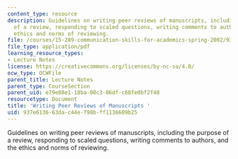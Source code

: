 ```yaml
---
content_type: resource
description: Guidelines on writing peer reviews of manuscripts, including the purpose
  of a review, responding to scaled questions, writing comments to authors, and the
  ethics and norms of reviewing.
file: /courses/15-289-communication-skills-for-academics-spring-2002/937e613663dac44e798bff1136609b25_teach_note_pee_rev.pdf
file_type: application/pdf
learning_resource_types:
- Lecture Notes
license: https://creativecommons.org/licenses/by-nc-sa/4.0/
ocw_type: OCWFile
parent_title: Lecture Notes
parent_type: CourseSection
parent_uid: e79e08e1-18ba-00c3-06df-c68fe0bf2f40
resourcetype: Document
title: 'Writing Peer Reviews of Manuscripts '
uid: 937e6136-63da-c44e-798b-ff1136609b25
---
```

Guidelines on writing peer reviews of manuscripts, including the purpose of a review, responding to scaled questions, writing comments to authors, and the ethics and norms of reviewing.